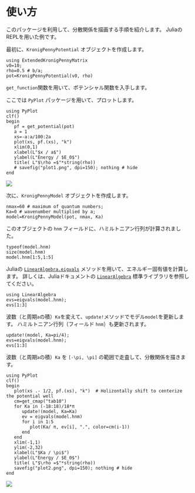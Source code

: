 # 使い方

このパッケージを利用して、分散関係を描画する手順を紹介します。
JuliaのREPLを用いた例です。

最初に、`KronigPennyPotential` オブジェクトを作成します。

```@repl session1
using ExtendedKronigPennyMatrix
v0=10; 
rho=0.5 # b/a;
pot=KronigPennyPotential(v0, rho)
```

`get_function`関数を用いて、ポテンシャル関数を入手します。

ここでは `PyPlot` パッケージを用いて、プロットします。

```@repl session1
using PyPlot
clf()
begin
   pf = get_potential(pot)
   a = 1
   xs=-a:a/100:2a
   plot(xs, pf.(xs), "k")
   xlim(0,1)
   xlabel(L"$x / a$")
   ylabel(L"Energy / $E_0$")
   title( L"$\rho =$"*string(rho))
   # savefig("plot1.png", dpi=150); nothing # hide
end
```

![](plot1.png)


次に、`KronigPennyModel` オブジェクトを作成します。

```@repl session1
nmax=60 # maximum of quantum numbers; 
Ka=0 # wavenumber multiplied by a;
model=KronigPennyModel(pot, nmax, Ka)
```

このオブジェクトの `hnm` フィールドに、ハミルトニアン行列が計算されました。

```@repl session1
typeof(model.hnm)
size(model.hnm)
model.hnm[1:5,1:5]
```

Juliaの [`LinearAlgebra.eigvals`](https://docs.julialang.org/en/v1/stdlib/LinearAlgebra/#LinearAlgebra.eigvals) メソッドを用いて、エネルギー固有値を計算します。
詳しくは、Juliaドキュメントの [`LinearAlgebra`](https://docs.julialang.org/en/v1/stdlib/LinearAlgebra/)
標準ライブラリを参照してください。

```@repl session1
using LinearAlgebra
evs=eigvals(model.hnm);
evs[1:3]
```

波数（と周期`a`の積）`Ka`を変えて、`update!`メソッドでモデル`model`を更新します。
ハミルトニアン行列（フィールド `hnm`）も更新されます。
```@repl session1
update!(model, Ka=pi/4);
evs=eigvals(model.hnm);
evs[1:3]
```

波数（と周期`a`の積）`Ka` を ``[-\pi, \pi]`` の範囲で走査して、分散関係を描きます。

```@repl session1
using PyPlot
clf()
begin
   plot(xs .- 1/2, pf.(xs), "k")  # Holizontally shift to centerize the potential well
   cm=get_cmap("tab10")
   for Ka in (-18:18)/18*π
      update!(model, Ka=Ka)
      ev = eigvals(model.hnm)
      for i in 1:5
         plot(Ka/ π, ev[i], ".", color=cm(i-1))
      end
   end
   xlim(-1,1)
   ylim(-2,32)
   xlabel(L"$Ka / \pi$")
   ylabel(L"Energy / $E_0$")
   title( L"$\rho =$"*string(rho))
   savefig("plot2.png", dpi=150); nothing # hide
end
```

![](plot2.png)


